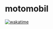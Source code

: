 # motomobil
[![wakatime](https://wakatime.com/badge/github/ChiZinct/motomobil.svg)](https://wakatime.com/badge/github/ChiZinct/motomobil)
